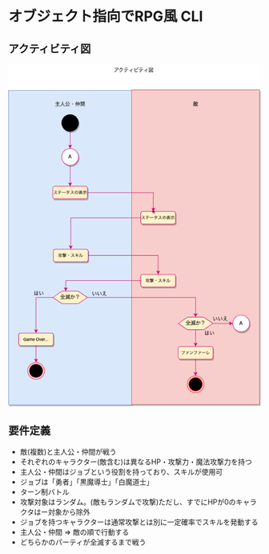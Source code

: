 # オブジェクト指向でRPG風 CLI

## アクティビティ図
![アクティビティ図](activity.png "activity")

## 要件定義
- 敵(複数)と主人公・仲間が戦う
- それぞれのキャラクター(敵含む)は異なるHP・攻撃力・魔法攻撃力を持つ
- 主人公・仲間はジョブという役割を持っており、スキルが使用可
- ジョブは「勇者」「黒魔導士」「白魔道士」
- ターン制バトル
- 攻撃対象はランダム。(敵もランダムで攻撃)ただし、すでにHPが0のキャラクタはー対象から除外
- ジョブを持つキャラクターは通常攻撃とは別に一定確率でスキルを発動する
- 主人公・仲間 => 敵の順で行動する
- どちらかのパーティが全滅するまで戦う